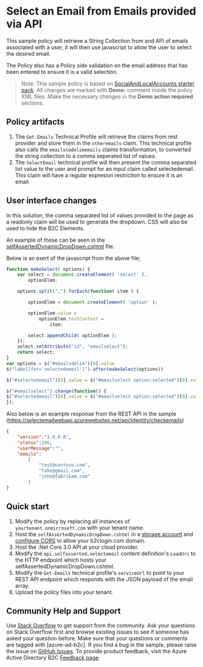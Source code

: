 # Select an Email from Emails provided via API

This sample policy will retrieve a String Collection from and API of emails associated with a user, it will then use javascript to allow the user to select the desired email. 

The Policy also has a Policy side validation on the email address that has been entered to ensure it is a valid selection.

> Note:  This sample policy is based on [SocialAndLocalAccounts starter pack](https://github.com/Azure-Samples/active-directory-b2c-custom-policy-starterpack/tree/master/SocialAndLocalAccounts). All changes are marked with **Demo:** comment inside the policy XML files. Make the necessary changes in the **Demo action required** sections.


## Policy artifacts
1. The `Get-Emails` Technical Profile will retrieve the claims from rest provider and store them in the `otheremails` claim. This technical profile also calls the `emailstodelimemails` claims transformation, to converted the string collection to a comma seperated list of values.
1. The `SelectEmail` technical profile will then present the comma separated list value to the user and prompt for an input claim called selectedemail. This claim will have a regular expresion restriction to ensure it is an email.

##  User interface changes
In this solution, the comma separated list of values provided to the page as a readonly claim will be used to generate the dropdown. CSS will also be used to hide the B2C Elements.

An example of these can be seen in the [selfAssertedDynamicDropDown.cshtml](./html-templates/selfAssertedDynamicDropDown.cshtml) file.

Below is an exert of the javascript from the above file;
```JavaScript
function makeSelect( options) {
    var select = document.createElement( 'select' ),
        optionElem;

    options.split(",").forEach(function( item ) {

        optionElem = document.createElement( 'option' );

        optionElem.value =
            optionElem.textContent =
                item;

        select.appendChild( optionElem );
    });
    select.setAttribute("id", "emailselect");
    return select;
}
var options = $("#emailsdelim")[0].value
$("label[for='selectedemail']").after(makeSelect(options))

$("#selectedemail")[0].value = $("#emailselect option:selected")[0].value

$("#emailselect").change(function() {
$("#selectedemail")[0].value = $("#emailselect option:selected")[0].value
});
```

Also below is an example response from the REST API in the sample (https://selectemailwebapi.azurewebsites.net/api/identity/checkemails)
```JSON
{
    "version":"1.0.0.0",
    "status":200,
    "userMessage":"",
    "emails":
        [
            "test@contoso.com",
            "fake@gmail.com",
            "john@fabrikam.com"
        ]
}
```

## Quick start
1. Modify the policy by replacing all instances of `yourtenant.onmicrosoft.com` with your tenant name.
1. Host the `selfAssertedDynamicDropDown.cshtml` in a [storage account](https://docs.microsoft.com/en-us/azure/active-directory-b2c/custom-policy-ui-customization#hosting-the-page-content) and [configure CORS](https://docs.microsoft.com/en-us/azure/active-directory-b2c/custom-policy-ui-customization#3-configure-cors) to allow your b2clogin.com domain.
1. Host the .Net Core 3.0 API at your cloud provider.
1. Modify the `api.selfasserted.selectemail` content definition's `LoadUri` to the HTTP endpoint which hosts your selfAssertedDynamicDropDown.cshtml. 
1. Modify the `Get-Emails` technical profile's `serviceUrl` to point to your REST API endpoint which responds with the JSON payload of the email array.
1. Upload the policy files into your tenant.



## Community Help and Support
Use [Stack Overflow](https://stackoverflow.com/questions/tagged/azure-ad-b2c) to get support from the community. Ask your questions on Stack Overflow first and browse existing issues to see if someone has asked your question before. Make sure that your questions or comments are tagged with [azure-ad-b2c].
If you find a bug in the sample, please raise the issue on [GitHub Issues](https://github.com/azure-ad-b2c/samples/issues).
To provide product feedback, visit the Azure Active Directory B2C [Feedback page](https://feedback.azure.com/forums/169401-azure-active-directory?category_id=160596).
